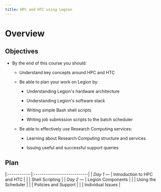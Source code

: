 ```yaml
---
title: HPC and HTC using Legion
---
```


Overview
========

Objectives
----------

* By the end of this course you should:

    * Understand key concepts around HPC and HTC

    * Be able to plan your work on Legion by:

        + Understanding Legion's hardware architecture

        + Understanding Legion's software stack

        + Writing simple Bash shell scripts

        + Writing job submission scripts to the batch scheduler

    * Be able to effectively use Research Computing services:

        + Learning about Research Computing structure and services

        + Issuing useful and successful support queries

Plan
----

|:------------|:----------------------------|
| *Day 1* —   | Introduction to HPC and HTC |
|             | Shell Scripting             |
| *Day 2* —   | Legion Components           |
|             | Using the Scheduler         |
|             | Policies and Support        |
|             | Individual Issues           |


